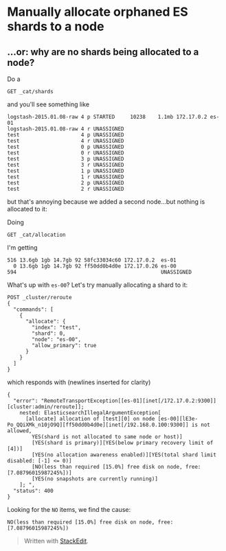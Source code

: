 

# Manually allocate orphaned ES shards to a node
## ...or: why are no shards being allocated to a node?

Do a

	GET _cat/shards

and you'll see something like

```
logstash-2015.01.08-raw 4 p STARTED     10238    1.1mb 172.17.0.2 es-01 
logstash-2015.01.08-raw 4 r UNASSIGNED                                  
test                    4 p UNASSIGNED                                  
test                    4 r UNASSIGNED                                  
test                    0 p UNASSIGNED                                  
test                    0 r UNASSIGNED                                  
test                    3 p UNASSIGNED                                  
test                    3 r UNASSIGNED                                  
test                    1 p UNASSIGNED                                  
test                    1 r UNASSIGNED                                  
test                    2 p UNASSIGNED                                  
test                    2 r UNASSIGNED                                  

```

but that's annoying because we added a second node...but nothing is allocated to it:

Doing
		
	GET _cat/allocation

I'm getting

	516 13.6gb 1gb 14.7gb 92 58fc33034c60 172.17.0.2  es-01      
	  0 13.6gb 1gb 14.7gb 92 ff50dd0b4d0e 172.17.0.26 es-00      
	594                                               UNASSIGNED 

What's up with `es-00`? Let's try manually allocating a shard to it:

	POST _cluster/reroute
	{
	  "commands": [
	    {
	      "allocate": {
	        "index": "test",
	        "shard": 0,
	        "node": "es-00",
	        "allow_primary": true
	      }
	    }
	  ]
	}

which responds with (newlines inserted for clarity)

	{
	  "error": "RemoteTransportException[[es-01][inet[/172.17.0.2:9300]][cluster:admin/reroute]]; 
	    nested: ElasticsearchIllegalArgumentException[
	      [allocate] allocation of [test][0] on node [es-00][lE3e-Po_QQiXMk_n10jO9Q][ff50dd0b4d0e][inet[/192.168.0.100:9300]] is not allowed, 
			YES(shard is not allocated to same node or host)]
			[YES(shard is primary)][YES(below primary recovery limit of [4])]
			[YES(no allocation awareness enabled)][YES(total shard limit disabled: [-1] <= 0)]
			[NO(less than required [15.0%] free disk on node, free: [7.08796015987245%])]
			[YES(no snapshots are currently running)]
		]; ",
	  "status": 400
	}

Looking for the `NO` items, we find the cause:

	NO(less than required [15.0%] free disk on node, free: [7.08796015987245%])

> Written with [StackEdit](https://stackedit.io/).